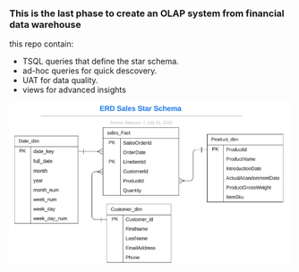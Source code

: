 ### This is the last phase to create an OLAP system from financial data warehouse

this repo contain:
* TSQL queries that define the star schema.
* ad-hoc queries for quick descovery.
* UAT for data quality.
* views for advanced insights

![ER diagram](ER_StarSchema.png)
